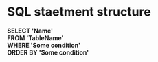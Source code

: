 # SQL staetment structure

**SELECT 'Name'**  
**FROM 'TableName'**  
**WHERE 'Some condition'**  
**ORDER BY 'Some condition'**  